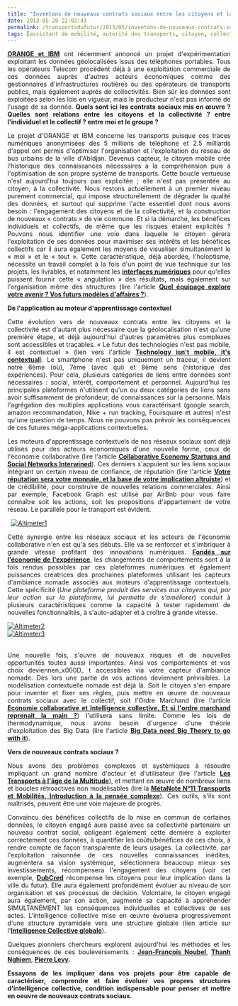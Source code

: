 ```yaml
---
title: "Inventons de nouveaux contrats sociaux entre les citoyens et la collectivité pour exploiter nos 5+3 sens"
date: 2013-05-28 22:02:43
permalink: /transportsdufutur/2013/05/inventons-de-nouveaux-contrats-sociaux-entre-les-citoyens-et-la-collectivite-pour-exploiter-nos-53-s.html
tags: [assistant de mobilité, autorité des transports, citoyen, collectivité, commuter, confiance, donnée data, économie de l'expérience, économie fonctionnalité, gouvernance, holoptisme, innovation, intelligence collective, internet, lien social, marketing individualisé, open innovation, partage de données, pensée complexe, plate-forme, territoire]
---
```


<p style="margin-bottom: 0cm;text-align: justify"><a href="http://todnews.com/2013/05/ibm-turns-cell-phones-into-sensors-to-monitor-public-transit/"><strong>ORANGE et IBM</strong></a> ont récemment annoncé un projet d'expérimentation exploitant les données géolocalisées issus des téléphones portables. Tous les opérateurs Telecom procèdent déjà à une exploitation commerciale de ces données auprès d'autres acteurs économiques comme des gestionnaires d'infrastructures routières ou des opérateurs de transports publics, mais également auprès de collectivités. Bien sûr les données sont exploitées selon les lois en vigueur, mais le producteur n'est pas informé de l'usage de sa donnée. <strong>Quels sont ici les contrats sociaux mis en œuvre ? Quelles sont relations entre les citoyens et la collectivité ? entre l'individuel et le collectif ? entre moi et le groupe ? </strong> </p>  <!--more-->   <p style="margin-bottom: 0cm;text-align: justify">Le projet d'ORANGE et IBM concerne les transports puisque ces traces numériques anonymisées des 5 millions de téléphone et 2.5 milliards d'appel ont permis d'optimiser l'organisation et l'exploitation du réseau de bus urbains de la ville d'Abidjan. Devenus capteur, le citoyen mobile crée l'historique des connaissances nécessaires à la compréhension puis à l'optimisation de son propre système de transports. Cette boucle vertueuse n'est aujourd'hui toujours pas explicitée ; elle n'est pas présentée au citoyen, à la collectivité. Nous restons actuellement à un premier niveau purement commercial, qui impose structurellement de dégrader la qualité des données, et surtout qui supprime l'acte essentiel dont nous avons besoin : l'engagement des citoyens et de la collectivité, et la construction de nouveaux « contrats » de vie commune. Et si la démarche, les bénéfices individuels et collectifs, de même que les risques étaient explicités ? Pouvons nous identifier une voie dans laquelle le citoyen gérera l'exploitation de ses données pour maximiser ses intérêts et les bénéfices collectifs car il aura également les moyens de visualiser simultanément le « moi » et le « tout ». Cette caractéristique, déjà abordée, l'holoptisme, nécessite un travail complet à la fois d'un point de vue technique sur les projets, les livrables, et notamment les <a href="http://t.co/h2nh9A12P1"><strong>interfaces numériques</strong></a> pour qu'elles puissent fournir cette « angulation » des résultats, mais également sur l'organisation même des structures (lire l'article <a href="https://gabrielplassat.github.io/transportsdufutur/2013/02/quel-equipage-explore-aujourdhui-votre-avenir-vos-prochains-modeles-daffaires.html"><strong>Quel équipage explore votre avenir ? Vos futurs modèles d'affaires ?</strong></a>).</p> <p style="margin-bottom: 0cm;text-align: justify"><strong>De l'application au moteur d'apprentissage contextuel</strong></p> <p style="margin-bottom: 0cm;text-align: justify">Cette évolution vers de nouveaux contrats entre les citoyens et la collectivité est d'autant plus nécessaire que la géolocalisation n'est qu'une première étape, et déjà aujourd'hui d'autres paramètres  plus complexes sont accessibles et traçables. « Le futur des technologies n'est pas mobile, il est contextuel » (lien vers l'article <a href="http://www.fastcodesign.com/1672531/the-future-of-technology-isnt-mobile-its-contextual"><strong>Technology isn't mobile, it's contextual</strong></a>). Le smartphone n'est pas uniquement un traceur, il devient notre 6ème (où), 7ème (avec qui) et 8ème sens (historique des expériences). Pour cela, plusieurs catégories de liens entre données sont nécessaires : social, intérêt, comportement et personnel. Aujourd'hui les principales plateformes n'utilisent qu'un ou deux catégories de liens sans avoir suffisamment de profondeur, de connaissances sur la personne. Mais l'agrégation des multiples applications vous caractérisant (google search, amazon recommandation, Nike + run tracking, Foursquare et autres) n'est qu'une question de temps. Nous ne pouvons pas prévoir les conséquences de ces futures méga-applications contextuelles.</p> <p style="margin-bottom: 0cm;text-align: justify">Les moteurs d'apprentissage contextuels de nos réseaux sociaux sont déjà utilisés pour des acteurs économiques d'une nouvelle forme, ceux de l'économie collaborative (lire l'article <a href="http://www.web-strategist.com/blog/2013/05/26/finding-collaborative-economy-startups-and-social-networks-intertwined/"><strong>Collaborative Economy Startups and Social Networks Interwined</strong></a>). Ces derniers s'appuient sur les liens sociaux intégrant un certain niveau de confiance, de réputation (lire l'article <a href="https://gabrielplassat.github.io/transportsdufutur/2013/04/votre-reputation-numerique-sera-votre-monnaie-et-la-base-de-votre-implication-altruiste.html"><strong>Votre </strong><strong>réputation </strong><strong>sera votre </strong><strong>monnaie, </strong><strong>et la base de votre implication altruiste</strong></a>) et de crédibilité, pour construire de nouvelles relations commerciales. Ainsi par exemple, Facebook Graph est utilisé par AirBnb pour vous faire connaître soit les actions, soit les propositions d'appartement de votre réseau. Le parallèle pour le transport est évident. </p> <p style="margin-bottom: 0cm;text-align: justify">  <a class="asset-img-link" href="https://gabrielplassat.github.io/transportsdufutur/wp-content/uploads/sites/6/old/6a0120a66d2ad4970b01901cb04830970b-pi.jpg"><img alt="Altimeter1" border="0" class="asset  asset-image at-xid-6a0120a66d2ad4970b01901cb04830970b image-full" src="/wp-content/uploads/sites/6/old/6a0120a66d2ad4970b01901cb04830970b-800wi.jpg" title="Altimeter1" /></a></p> <p style="margin-bottom: 0cm;text-align: justify">Cette synergie entre les réseaux sociaux et les acteurs de l'économie collaborative n'en est qu'à ses débuts. Elle va se renforcer et s'imbriquer à grande vitesse profitant des innovations numériques. <a href="https://gabrielplassat.github.io/transportsdufutur/2013/03/la-mutation-du-secteur-des-transports-a-la-croisee-de-3-economies.html"><strong>Fondé</strong><strong>s</strong><strong> sur l'économie de l'expérience</strong></a>, les changements de comportements sont à la fois rendus possibles par ces plateformes numériques et également puissances créatrices des prochaines plateformes utilisant les capteurs d'ambiance nomade associés aux moteurs d'apprentissage contextuels. Cette spécificité (<em>Une plateforme produit des services aux citoyens qui, par leur action sur la plateforme, lui permette de s'améliorer</em>) conduit à plusieurs caractéristiques comme la capacité à tester rapidement de nouvelles fonctionnalités, à s'auto-adapter et à croître à grande vitesse.</p> <p style="margin-bottom: 0cm;text-align: justify"> <a class="asset-img-link" href="https://gabrielplassat.github.io/transportsdufutur/wp-content/uploads/sites/6/old/6a0120a66d2ad4970b01901cb048df970b-pi.jpg"><img alt="Altimeter2" border="0" class="asset  asset-image at-xid-6a0120a66d2ad4970b01901cb048df970b image-full" src="/wp-content/uploads/sites/6/old/6a0120a66d2ad4970b01901cb048df970b-800wi.jpg" title="Altimeter2" /></a><br /> <a class="asset-img-link" href="https://gabrielplassat.github.io/transportsdufutur/wp-content/uploads/sites/6/old/6a0120a66d2ad4970b0192aa6ec142970d-pi.jpg"><img alt="Altimeter3" border="0" class="asset  asset-image at-xid-6a0120a66d2ad4970b0192aa6ec142970d image-full" src="/wp-content/uploads/sites/6/old/6a0120a66d2ad4970b0192aa6ec142970d-800wi.jpg" title="Altimeter3" /></a><br /><br /></p> <p style="margin-bottom: 0cm;text-align: justify">Une nouvelle fois, s'ouvre de nouveaux risques et de nouvelles opportunités toutes aussi importantes. Ainsi vos comportements et vos choix deviennen_x000D_
t accessibles via votre capteur d'ambiance nomade. Dès lors une partie de vos actions deviennent prévisibles. La modélisation contextuelle nomade est déjà là. Soit le citoyen s'en empare pour inventer et fixer ses règles, puis mettre en œuvre de nouveaux contrats sociaux avec le collectif, soit l'Ordre Marchand (lire l'article <a href="https://gabrielplassat.github.io/transportsdufutur/2013/04/et-si-cetait-la-foule-qui-inventait-les-principales-innovations.html"><strong>Economie collaborative et Intelligence collective, Et si l'ordre marchand reprenait la main ?</strong></a>) l'utilisera sans limite. Comme les lois de thermodynamique, nous avons besoin d'urgence d'une théorie d'exploitation des Big Data (lire l'article <a href="http://www.scientificamerican.com/article.cfm?id=big-data-needs-big-theory"><strong>Big Data need Big Theory to go with it</strong></a>).</p> <p style="margin-bottom: 0cm;text-align: justify"><strong>Vers de nouveaux contrats sociaux ?</strong></p> <p style="margin-bottom: 0cm;text-align: justify">Nous avons des problèmes complexes et systémiques à résoudre impliquant un grand nombre d'acteur et d'utilisateur (lire l'article <a href="https://gabrielplassat.github.io/transportsdufutur/2013/02/les-transports-a-lage-de-la-multitude.html"><strong>Les Transports à l'âge de la Multitude</strong></a>), et mettant en œuvre de nombreux liens et boucles rétroactives non modélisables (lire la <a href="https://gabrielplassat.github.io/transportsdufutur/2011/04/metanote-tdf-11-transports-mobilites-introduction-a-la-pensee-complexe.html"><strong>MétaNote N°11 Transports et Mobilités, Introduction à la pensée complexe</strong></a>). Ces outils, s'ils sont maîtrisés, peuvent être une voie majeure de progrès. </p> <p style="margin-bottom: 0cm;text-align: justify">Convaincu des bénéfices collectifs de la mise en commun de certaines données, le citoyen engagé aura passé avec sa collectivité partenaire un nouveau contrat social, obligeant également cette dernière à exploiter correctement ces données, à quantifier les coûts/bénéfices de ces choix, à rendre compte de façon transparente de leurs usages. La collectivité, par l'exploitation raisonnée de ces nouvelles connaissances inédites, augmentera sa vision systémique, sélectionnera beaucoup mieux ses investissements, récompensera l'engagement des citoyens (voir cet exemple, <a href="http://bit.ly/11uRCva"><strong>DubCred</strong></a> récompense les citoyens pour leur implication dans la ville du futur). Elle aura également profondément évoluer au niveau de son organisation et ses processus de décision. Volontaire, le citoyen engagé aura également, par son action, augmenté sa capacité à appréhender SIMULTANÉMENT les conséquences individuelles et collectives de ses actes. L'intelligence collective mise en œuvre évoluera progressivement d'une structure pyramidale vers une structure globale (lien article sur l'<a href="https://gabrielplassat.github.io/transportsdufutur/2011/11/intelligence-collective-et-transports-du-futur.html"><strong>I</strong><strong>ntelligence </strong><strong>C</strong><strong>ollective</strong><strong> </strong><strong>globale</strong></a>). </p> <p style="margin-bottom: 0cm;text-align: justify">Quelques pionniers chercheurs explorent aujourd'hui les méthodes et les conséquences de ces bouleversements : <a href="https://gabrielplassat.github.io/transportsdufutur/2012/11/interview-de-jfnoubel-chercheur-au-collective-intelligence-research-institute.html"><strong>J</strong><strong>ean-</strong><strong>F</strong><strong>rançois N</strong><strong>oubel</strong></a>, <a href="http://www.thanh-nghiem.fr/tiki-index.php"><strong>Than</strong><strong>h</strong><strong> Ngh</strong><strong>i</strong><strong>em</strong></a>, <a href="https://twitter.com/plevy"><strong>P</strong><strong>ierre </strong><strong>Levy</strong></a><strong>.</strong></p> <p style="margin-bottom: 0cm;text-align: justify"><strong>Essayons de les impliquer dans vos projets pour être capable de caractériser, comprendre et faire évoluer vos propres structures d'intelligence collective, condition indispensable pour penser et mettre en oeuvre de nouveaux contrats sociaux. </strong></p>
